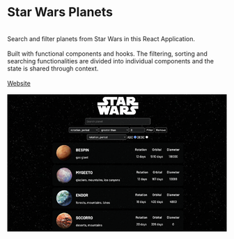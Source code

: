 # Star Wars Planets
<br>
Search and filter planets from Star Wars in this React Application.
<br>
<br>
Built with functional components and hooks. The filtering, sorting and searching functionalities are divided into individual components and the state is shared through context.
<br>
<br>
<a href="https://fkrein1.github.io/starwars-planets">Website</a>
</br>
</br>
<img src="./starwars.png" alt="image of star wars app" />
